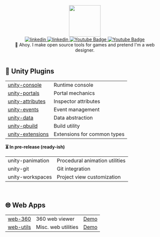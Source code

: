 
<div id="header" align="center">
	<div id="header" align="center">
		<img src="https://www.unnar.net/portrait.png" width="100"/>
	</div>
	<div id="badges">
		<a href="https://www.unnar.net/">
			<img src="https://img.shields.io/badge/homepage-222222?style=flat" alt="linkedin"/>
		</a>
		<a href="https://www.linkedin.com/in/unnarkrist/">
			<img src="https://img.shields.io/badge/linkedin-0077B5?style=flat&logo=linkedin&logoColor=white" alt="linkedin"/>
		</a>
		<a href="https://www.youtube.com/@unnarkrist">
			<img src="https://img.shields.io/badge/youtube-red?style=flat&logo=youtube&logoColor=white" alt="Youtube Badge"/>
		</a>
		<a href="https://www.buymeacoffee.com/smidgens">
			<img src="https://img.shields.io/badge/buymeacoffee-F7DF1E?style=flat&logo=buymeacoffee&logoColor=black" alt="Youtube Badge"/>
		</a>
	</div>
</div>

<div align="center">
	🖖 Ahoy. I make open source tools for games and pretend I'm a web designer.
</div>


</br>


## 🧩 Unity Plugins

<table>
	<tr>
		<td><a href="https://github.com/Smidgens/unity-console" target="_">unity-console</a></td>
		<td>Runtime console</td>
	</tr>
	<tr>
		<td><a href="https://github.com/Smidgens/unity-portals" target="_">unity-portals</a></td>
		<td>Portal mechanics</td>
	</tr>
	<tr>
		<td><a href="https://github.com/Smidgens/unity-attributes" target="_">unity-attributes</a></td>
		<td>Inspector attributes</td>
	</tr>
	<tr>
		<td><a href="https://github.com/Smidgens/unity-events" target="_">unity-events</a></td>
		<td>Event management</td>
	</tr>
	<tr>
		<td><a href="https://github.com/Smidgens/unity-data" target="_">unity-data</a></td>
		<td>Data abstraction</td>
	</tr>
	<tr>
		<td><a href="https://github.com/Smidgens/unity-qbuild" target="_">unity-qbuild</a></td>
		<td>Build utility</td>
	</tr>
	<tr>
		<td><a href="https://github.com/Smidgens/unity-extensions" target="_">unity-extensions</a></td>
		<td>Extensions for common types</td>
	</tr>
</table>


**⏳ In pre-release (ready-ish)**

<table>
	<tr>
		<td>unity-panimation</td>
		<td>Procedural animation utilities</td>
	</tr>
	<tr>
		<td>unity-git</td>
		<td>Git integration</td>
	</tr>
	<tr>
		<td>unity-workspaces</td>
		<td>Project view customization</td>
	</tr>
</table>

</br>

## 🌐 Web Apps

<table>
	<tr>
		<td><a href="https://github.com/Smidgens/web-360" target="_">web-360</a></td>
		<td>360 web viewer</td>
		<td><a href="https://360.unnar.guru/?src=https://playground.babylonjs.com/textures/360photo.jpg" target="_">Demo</a></td>
	</tr>
	<tr>
		<td><a href="https://github.com/Smidgens/web-utils" target="_">web-utils</a></td>
		<td>Misc. web utilities</td>
		<td><a href="https://utils.unnar.guru/" target="_">Demo</a></td>
	</tr>
</table>



<!--

<div id="header" align="center">
  <img src="stuff.gif" width="100"/>
</div>

## 🌐 Web Apps
* web-360
* web-utils
* web-3d
* web-emoji

-->

